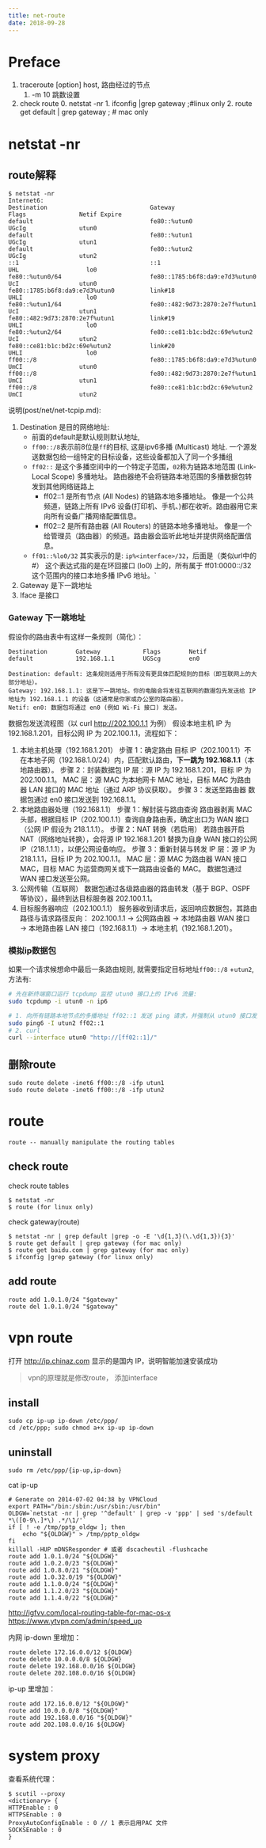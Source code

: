 ```yaml
---
title: net-route
date: 2018-09-28
---
```

# Preface
1. traceroute [option] host, 路由经过的节点
    1. -m 10 跳数设置
1. check route
    0. netstat -nr
        1. ifconfig |grep gateway ;#linux only
        2. route get default | grep gateway ; # mac only

# netstat -nr
## route解释
```
$ netstat -nr      
Internet6:
Destination                             Gateway                                 Flags               Netif Expire
default                                 fe80::%utun0                            UGcIg               utun0       
default                                 fe80::%utun1                            UGcIg               utun1       
default                                 fe80::%utun2                            UGcIg               utun2       
::1                                     ::1                                     UHL                   lo0       
fe80::%utun0/64                         fe80::1785:b6f8:da9:e7d3%utun0          UcI                 utun0       
fe80::1785:b6f8:da9:e7d3%utun0          link#18                                 UHLI                  lo0       
fe80::%utun1/64                         fe80::482:9d73:2870:2e7f%utun1          UcI                 utun1       
fe80::482:9d73:2870:2e7f%utun1          link#19                                 UHLI                  lo0       
fe80::%utun2/64                         fe80::ce81:b1c:bd2c:69e%utun2           UcI                 utun2       
fe80::ce81:b1c:bd2c:69e%utun2           link#20                                 UHLI                  lo0       
ff00::/8                                fe80::1785:b6f8:da9:e7d3%utun0          UmCI                utun0       
ff00::/8                                fe80::482:9d73:2870:2e7f%utun1          UmCI                utun1       
ff00::/8                                fe80::ce81:b1c:bd2c:69e%utun2           UmCI                utun2       
```
说明(post/net/net-tcpip.md):  
1. Destination 是目的网络地址: 
    - 前面的default是默认规则默认地址, 
    - `ff00::/8`表示前8位是`ff`的目标, 这是ipv6多播 (Multicast) 地址. 一个源发送数据包给一组特定的目标设备，这些设备都加入了同一个多播组
    - `ff02::` 是这个多播空间中的一个特定子范围，`02`称为链路本地范围 (Link-Local Scope) 多播地址。
        路由器绝不会将链路本地范围的多播数据包转发到其他网络链路上
        - ff02::1 是所有节点 (All Nodes) 的链路本地多播地址。
            像是一个公共频道，链路上所有 IPv6 设备(打印机、手机、)都在收听。路由器用它来向所有设备广播网络配置信息。
        - ff02::2 是所有路由器 (All Routers) 的链路本地多播地址。
            像是一个给管理员（路由器）的频道。路由器会监听此地址并提供网络配置信息。
    - `ff01::%lo0/32` 其实表示的是: `ip%<interface>/32`，后面是（类似url中的#）
        这个表达式指的是在环回接口 (lo0) 上的，所有属于 ff01:0000::/32 这个范围内的接口本地多播 IPv6 地址。`
2. Gateway 是下一跳地址
3. Iface 是接口

### Gateway 下一跳地址
假设你的路由表中有这样一条规则（简化）：

    Destination        Gateway            Flags        Netif
    default            192.168.1.1        UGScg        en0

    Destination: default: 这条规则适用于所有没有更具体匹配规则的目标（即互联网上的大部分地址）。
    Gateway: 192.168.1.1: 这是下一跳地址。你的电脑会将发往互联网的数据包先发送给 IP 地址为 192.168.1.1 的设备（这通常是你家或办公室的路由器）。
    Netif: en0: 数据包将通过 en0 (例如 Wi-Fi 接口) 发送。

数据包发送流程图（以 curl http://202.100.1.1 为例） 假设本地主机 IP 为 192.168.1.201，目标公网 IP 为 202.100.1.1，流程如下：

1. 本地主机处理（192.168.1.201）
    步骤 1：确定路由
        目标 IP（202.100.1.1）不在本地子网（192.168.1.0/24）内，匹配默认路由，**下一跳为 192.168.1.1**（本地路由器）。
    步骤 2：封装数据包
        IP 层：源 IP 为 192.168.1.201，目标 IP 为 202.100.1.1。
        MAC 层：源 MAC 为本地网卡 MAC 地址，目标 MAC 为路由器 LAN 接口的 MAC 地址（通过 ARP 协议获取）。
    步骤 3：发送至路由器
        数据包通过 en0 接口发送到 192.168.1.1。
2. 本地路由器处理（192.168.1.1）
    步骤 1：解封装与路由查询
        路由器剥离 MAC 头部，根据目标 IP（202.100.1.1）查询自身路由表，确定出口为 WAN 接口（公网 IP 假设为 218.1.1.1）。
    步骤 2：NAT 转换（若启用）
        若路由器开启 NAT（网络地址转换），会将源 IP 192.168.1.201 替换为自身 WAN 接口的公网 IP（218.1.1.1），以便公网设备响应。
    步骤 3：重新封装与转发
        IP 层：源 IP 为 218.1.1.1，目标 IP 为 202.100.1.1。
        MAC 层：源 MAC 为路由器 WAN 接口 MAC，目标 MAC 为运营商网关或下一跳路由设备的 MAC。
        数据包通过 WAN 接口发送至公网。
3. 公网传输（互联网）
    数据包通过各级路由器的路由转发（基于 BGP、OSPF 等协议），最终到达目标服务器 202.100.1.1。
4. 目标服务器响应（202.100.1.1）
    服务器收到请求后，返回响应数据包，其路由路径与请求路径反向：
    202.100.1.1 → 公网路由器 → 本地路由器 WAN 接口 → 本地路由器 LAN 接口（192.168.1.1）→ 本地主机（192.168.1.201）。

### 模拟ip数据包
如果一个请求候想命中最后一条路由规则, 就需要指定目标地址`ff00::/8`  +`utun2`, 方法有:
```bash
# 先在新终端窗口运行 tcpdump 监控 utun0 接口上的 IPv6 流量: 
sudo tcpdump -i utun0 -n ip6

# 1. 向所有链路本地节点的多播地址 ff02::1 发送 ping 请求，并强制从 utun0 接口发出(下一跳发出的地址是Gateway)
sudo ping6 -I utun2 ff02::1
# 2. curl
curl --interface utun0 "http://[ff02::1]/"
```
## 删除route

    sudo route delete -inet6 ff00::/8 -ifp utun1
    sudo route delete -inet6 ff00::/8 -ifp utun2

# route

    route -- manually manipulate the routing tables

## check route
check route tables

	$ netstat -nr
	$ route (for linux only)

check gateway(route)

	$ netstat -nr | grep default |grep -o -E '\d{1,3}(\.\d{1,3}){3}'
	$ route get default | grep gateway (for mac only)
	$ route get baidu.com | grep gateway (for mac only)
	$ ifconfig |grep gateway (for linux only)

## add route

	route add 1.0.1.0/24 "$gateway"
	route del 1.0.1.0/24 "$gateway"

# vpn route
打开 http://ip.chinaz.com 显示的是国内 IP，说明智能加速安装成功
> vpn的原理就是修改route， 添加interface

## install

	sudo cp ip-up ip-down /etc/ppp/
	cd /etc/ppp; sudo chmod a+x ip-up ip-down

## uninstall

	sudo rm /etc/ppp/{ip-up,ip-down}

cat ip-up

	# Generate on 2014-07-02 04:38 by VPNCloud
	export PATH="/bin:/sbin:/usr/sbin:/usr/bin"
	OLDGW=`netstat -nr | grep '^default' | grep -v 'ppp' | sed 's/default *\([0-9\.]*\) .*/\1/'`
	if [ ! -e /tmp/pptp_oldgw ]; then
		echo "${OLDGW}" > /tmp/pptp_oldgw
	fi
	killall -HUP mDNSResponder # 或者 dscacheutil -flushcache
	route add 1.0.1.0/24 "${OLDGW}"
	route add 1.0.2.0/23 "${OLDGW}"
	route add 1.0.8.0/21 "${OLDGW}"
	route add 1.0.32.0/19 "${OLDGW}"
	route add 1.1.0.0/24 "${OLDGW}"
	route add 1.1.2.0/23 "${OLDGW}"
	route add 1.1.4.0/22 "${OLDGW}"

http://igfvv.com/local-routing-table-for-mac-os-x
https://www.ytvpn.com/admin/speed_up


内网
ip-down 里增加：

	route delete 172.16.0.0/12 ${OLDGW}
	route delete 10.0.0.0/8 ${OLDGW}
	route delete 192.168.0.0/16 ${OLDGW}
	route delete 202.108.0.0/16 ${OLDGW}

ip-up 里增加：

	route add 172.16.0.0/12 "${OLDGW}"
	route add 10.0.0.0/8 "${OLDGW}"
	route add 192.168.0.0/16 "${OLDGW}"
	route add 202.108.0.0/16 ${OLDGW}

# system proxy
查看系统代理：

    $ scutil --proxy
    <dictionary> {
    HTTPEnable : 0
    HTTPSEnable : 0
    ProxyAutoConfigEnable : 0 // 1 表示启用PAC 文件
    SOCKSEnable : 0
    }